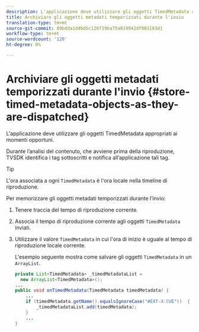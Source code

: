 ```yaml
---
description: L'applicazione deve utilizzare gli oggetti TimedMetadata appropriati ai momenti opportuni.
title: Archiviare gli oggetti metadati temporizzati durante l'invio
translation-type: tm+mt
source-git-commit: 89bdda1d4bd5c126f19ba75a819942df901183d1
workflow-type: tm+mt
source-wordcount: '120'
ht-degree: 0%

---
```



# Archiviare gli oggetti metadati temporizzati durante l&#39;invio {#store-timed-metadata-objects-as-they-are-dispatched}

L&#39;applicazione deve utilizzare gli oggetti TimedMetadata appropriati ai momenti opportuni.

Durante l’analisi del contenuto, che avviene prima della riproduzione, TVSDK identifica i tag sottoscritti e notifica all’applicazione tali tag.

>[!TIP]
>
>L&#39;ora associata a ogni `TimedMetadata` è l&#39;ora locale nella timeline di riproduzione.

Per memorizzare gli oggetti metadati temporizzati durante l’invio:

1. Tenere traccia del tempo di riproduzione corrente.
1. Associa il tempo di riproduzione corrente agli oggetti `TimedMetadata` inviati.

1. Utilizzare il valore `TimedMetadata` in cui l&#39;ora di inizio è uguale al tempo di riproduzione locale corrente.

   L&#39;esempio seguente mostra come salvare gli oggetti `TimedMetadata` in un `ArrayList`.

   ```java
   private List<TimedMetadata> _timedMetadataList =  
     new ArrayList<TimedMetadata>(); 
   ... 
   public void onTimedMetadata(TimedMetadata timedMetadata) { 
       ... 
       if (timedMetadata.getName().equalsIgnoreCase("#EXT-X-CUE"))  { 
           _timedMetadataList.add(timedMetadata); 
       } 
       ... 
   }
   ```

